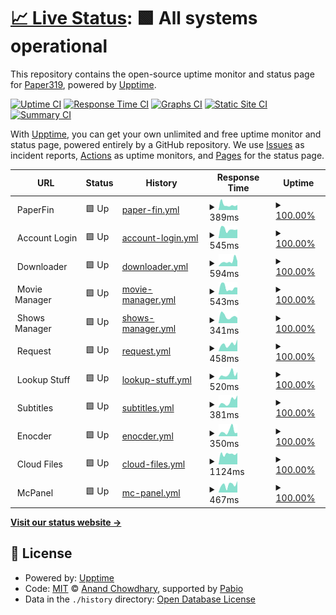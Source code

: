 # [📈 Live Status](https://Paper319.github.io/Monitor): <!--live status--> **🟩 All systems operational**

This repository contains the open-source uptime monitor and status page for [Paper319](https://Paper319.github.io/Monitor), powered by [Upptime](https://github.com/upptime/upptime).

[![Uptime CI](https://github.com/Paper319/Monitor/workflows/Uptime%20CI/badge.svg)](https://github.com/Paper319/Monitor/actions?query=workflow%3A%22Uptime+CI%22)
[![Response Time CI](https://github.com/Paper319/Monitor/workflows/Response%20Time%20CI/badge.svg)](https://github.com/Paper319/Monitor/actions?query=workflow%3A%22Response+Time+CI%22)
[![Graphs CI](https://github.com/Paper319/Monitor/workflows/Graphs%20CI/badge.svg)](https://github.com/Paper319/Monitor/actions?query=workflow%3A%22Graphs+CI%22)
[![Static Site CI](https://github.com/Paper319/Monitor/workflows/Static%20Site%20CI/badge.svg)](https://github.com/Paper319/Monitor/actions?query=workflow%3A%22Static+Site+CI%22)
[![Summary CI](https://github.com/Paper319/Monitor/workflows/Summary%20CI/badge.svg)](https://github.com/Paper319/Monitor/actions?query=workflow%3A%22Summary+CI%22)

With [Upptime](https://upptime.js.org), you can get your own unlimited and free uptime monitor and status page, powered entirely by a GitHub repository. We use [Issues](https://github.com/Paper319/Monitor/issues) as incident reports, [Actions](https://github.com/Paper319/Monitor/actions) as uptime monitors, and [Pages](https://Paper319.github.io/Monitor) for the status page.

<!--start: status pages-->
<!-- This summary is generated by Upptime (https://github.com/upptime/upptime) -->
<!-- Do not edit this manually, your changes will be overwritten -->
<!-- prettier-ignore -->
| URL | Status | History | Response Time | Uptime |
| --- | ------ | ------- | ------------- | ------ |
| <img alt="" src="https://icons.duckduckgo.com/ip3/null.ico" height="13"> PaperFin | 🟩 Up | [paper-fin.yml](https://github.com/Paper319/Monitor/commits/HEAD/history/paper-fin.yml) | <details><summary><img alt="Response time graph" src="./graphs/paper-fin/response-time-week.png" height="20"> 389ms</summary><br><a href="https://Paper319.github.io/Monitor/history/paper-fin"><img alt="Response time 407" src="https://img.shields.io/endpoint?url=https%3A%2F%2Fraw.githubusercontent.com%2FPaper319%2FMonitor%2FHEAD%2Fapi%2Fpaper-fin%2Fresponse-time.json"></a><br><a href="https://Paper319.github.io/Monitor/history/paper-fin"><img alt="24-hour response time 328" src="https://img.shields.io/endpoint?url=https%3A%2F%2Fraw.githubusercontent.com%2FPaper319%2FMonitor%2FHEAD%2Fapi%2Fpaper-fin%2Fresponse-time-day.json"></a><br><a href="https://Paper319.github.io/Monitor/history/paper-fin"><img alt="7-day response time 389" src="https://img.shields.io/endpoint?url=https%3A%2F%2Fraw.githubusercontent.com%2FPaper319%2FMonitor%2FHEAD%2Fapi%2Fpaper-fin%2Fresponse-time-week.json"></a><br><a href="https://Paper319.github.io/Monitor/history/paper-fin"><img alt="30-day response time 407" src="https://img.shields.io/endpoint?url=https%3A%2F%2Fraw.githubusercontent.com%2FPaper319%2FMonitor%2FHEAD%2Fapi%2Fpaper-fin%2Fresponse-time-month.json"></a><br><a href="https://Paper319.github.io/Monitor/history/paper-fin"><img alt="1-year response time 407" src="https://img.shields.io/endpoint?url=https%3A%2F%2Fraw.githubusercontent.com%2FPaper319%2FMonitor%2FHEAD%2Fapi%2Fpaper-fin%2Fresponse-time-year.json"></a></details> | <details><summary><a href="https://Paper319.github.io/Monitor/history/paper-fin">100.00%</a></summary><a href="https://Paper319.github.io/Monitor/history/paper-fin"><img alt="All-time uptime 100.00%" src="https://img.shields.io/endpoint?url=https%3A%2F%2Fraw.githubusercontent.com%2FPaper319%2FMonitor%2FHEAD%2Fapi%2Fpaper-fin%2Fuptime.json"></a><br><a href="https://Paper319.github.io/Monitor/history/paper-fin"><img alt="24-hour uptime 100.00%" src="https://img.shields.io/endpoint?url=https%3A%2F%2Fraw.githubusercontent.com%2FPaper319%2FMonitor%2FHEAD%2Fapi%2Fpaper-fin%2Fuptime-day.json"></a><br><a href="https://Paper319.github.io/Monitor/history/paper-fin"><img alt="7-day uptime 100.00%" src="https://img.shields.io/endpoint?url=https%3A%2F%2Fraw.githubusercontent.com%2FPaper319%2FMonitor%2FHEAD%2Fapi%2Fpaper-fin%2Fuptime-week.json"></a><br><a href="https://Paper319.github.io/Monitor/history/paper-fin"><img alt="30-day uptime 100.00%" src="https://img.shields.io/endpoint?url=https%3A%2F%2Fraw.githubusercontent.com%2FPaper319%2FMonitor%2FHEAD%2Fapi%2Fpaper-fin%2Fuptime-month.json"></a><br><a href="https://Paper319.github.io/Monitor/history/paper-fin"><img alt="1-year uptime 100.00%" src="https://img.shields.io/endpoint?url=https%3A%2F%2Fraw.githubusercontent.com%2FPaper319%2FMonitor%2FHEAD%2Fapi%2Fpaper-fin%2Fuptime-year.json"></a></details>
| <img alt="" src="https://icons.duckduckgo.com/ip3/null.ico" height="13"> Account Login | 🟩 Up | [account-login.yml](https://github.com/Paper319/Monitor/commits/HEAD/history/account-login.yml) | <details><summary><img alt="Response time graph" src="./graphs/account-login/response-time-week.png" height="20"> 545ms</summary><br><a href="https://Paper319.github.io/Monitor/history/account-login"><img alt="Response time 514" src="https://img.shields.io/endpoint?url=https%3A%2F%2Fraw.githubusercontent.com%2FPaper319%2FMonitor%2FHEAD%2Fapi%2Faccount-login%2Fresponse-time.json"></a><br><a href="https://Paper319.github.io/Monitor/history/account-login"><img alt="24-hour response time 681" src="https://img.shields.io/endpoint?url=https%3A%2F%2Fraw.githubusercontent.com%2FPaper319%2FMonitor%2FHEAD%2Fapi%2Faccount-login%2Fresponse-time-day.json"></a><br><a href="https://Paper319.github.io/Monitor/history/account-login"><img alt="7-day response time 545" src="https://img.shields.io/endpoint?url=https%3A%2F%2Fraw.githubusercontent.com%2FPaper319%2FMonitor%2FHEAD%2Fapi%2Faccount-login%2Fresponse-time-week.json"></a><br><a href="https://Paper319.github.io/Monitor/history/account-login"><img alt="30-day response time 514" src="https://img.shields.io/endpoint?url=https%3A%2F%2Fraw.githubusercontent.com%2FPaper319%2FMonitor%2FHEAD%2Fapi%2Faccount-login%2Fresponse-time-month.json"></a><br><a href="https://Paper319.github.io/Monitor/history/account-login"><img alt="1-year response time 514" src="https://img.shields.io/endpoint?url=https%3A%2F%2Fraw.githubusercontent.com%2FPaper319%2FMonitor%2FHEAD%2Fapi%2Faccount-login%2Fresponse-time-year.json"></a></details> | <details><summary><a href="https://Paper319.github.io/Monitor/history/account-login">100.00%</a></summary><a href="https://Paper319.github.io/Monitor/history/account-login"><img alt="All-time uptime 99.81%" src="https://img.shields.io/endpoint?url=https%3A%2F%2Fraw.githubusercontent.com%2FPaper319%2FMonitor%2FHEAD%2Fapi%2Faccount-login%2Fuptime.json"></a><br><a href="https://Paper319.github.io/Monitor/history/account-login"><img alt="24-hour uptime 100.00%" src="https://img.shields.io/endpoint?url=https%3A%2F%2Fraw.githubusercontent.com%2FPaper319%2FMonitor%2FHEAD%2Fapi%2Faccount-login%2Fuptime-day.json"></a><br><a href="https://Paper319.github.io/Monitor/history/account-login"><img alt="7-day uptime 100.00%" src="https://img.shields.io/endpoint?url=https%3A%2F%2Fraw.githubusercontent.com%2FPaper319%2FMonitor%2FHEAD%2Fapi%2Faccount-login%2Fuptime-week.json"></a><br><a href="https://Paper319.github.io/Monitor/history/account-login"><img alt="30-day uptime 99.81%" src="https://img.shields.io/endpoint?url=https%3A%2F%2Fraw.githubusercontent.com%2FPaper319%2FMonitor%2FHEAD%2Fapi%2Faccount-login%2Fuptime-month.json"></a><br><a href="https://Paper319.github.io/Monitor/history/account-login"><img alt="1-year uptime 99.81%" src="https://img.shields.io/endpoint?url=https%3A%2F%2Fraw.githubusercontent.com%2FPaper319%2FMonitor%2FHEAD%2Fapi%2Faccount-login%2Fuptime-year.json"></a></details>
| <img alt="" src="https://icons.duckduckgo.com/ip3/null.ico" height="13"> Downloader | 🟩 Up | [downloader.yml](https://github.com/Paper319/Monitor/commits/HEAD/history/downloader.yml) | <details><summary><img alt="Response time graph" src="./graphs/downloader/response-time-week.png" height="20"> 594ms</summary><br><a href="https://Paper319.github.io/Monitor/history/downloader"><img alt="Response time 483" src="https://img.shields.io/endpoint?url=https%3A%2F%2Fraw.githubusercontent.com%2FPaper319%2FMonitor%2FHEAD%2Fapi%2Fdownloader%2Fresponse-time.json"></a><br><a href="https://Paper319.github.io/Monitor/history/downloader"><img alt="24-hour response time 240" src="https://img.shields.io/endpoint?url=https%3A%2F%2Fraw.githubusercontent.com%2FPaper319%2FMonitor%2FHEAD%2Fapi%2Fdownloader%2Fresponse-time-day.json"></a><br><a href="https://Paper319.github.io/Monitor/history/downloader"><img alt="7-day response time 594" src="https://img.shields.io/endpoint?url=https%3A%2F%2Fraw.githubusercontent.com%2FPaper319%2FMonitor%2FHEAD%2Fapi%2Fdownloader%2Fresponse-time-week.json"></a><br><a href="https://Paper319.github.io/Monitor/history/downloader"><img alt="30-day response time 483" src="https://img.shields.io/endpoint?url=https%3A%2F%2Fraw.githubusercontent.com%2FPaper319%2FMonitor%2FHEAD%2Fapi%2Fdownloader%2Fresponse-time-month.json"></a><br><a href="https://Paper319.github.io/Monitor/history/downloader"><img alt="1-year response time 483" src="https://img.shields.io/endpoint?url=https%3A%2F%2Fraw.githubusercontent.com%2FPaper319%2FMonitor%2FHEAD%2Fapi%2Fdownloader%2Fresponse-time-year.json"></a></details> | <details><summary><a href="https://Paper319.github.io/Monitor/history/downloader">100.00%</a></summary><a href="https://Paper319.github.io/Monitor/history/downloader"><img alt="All-time uptime 99.77%" src="https://img.shields.io/endpoint?url=https%3A%2F%2Fraw.githubusercontent.com%2FPaper319%2FMonitor%2FHEAD%2Fapi%2Fdownloader%2Fuptime.json"></a><br><a href="https://Paper319.github.io/Monitor/history/downloader"><img alt="24-hour uptime 100.00%" src="https://img.shields.io/endpoint?url=https%3A%2F%2Fraw.githubusercontent.com%2FPaper319%2FMonitor%2FHEAD%2Fapi%2Fdownloader%2Fuptime-day.json"></a><br><a href="https://Paper319.github.io/Monitor/history/downloader"><img alt="7-day uptime 100.00%" src="https://img.shields.io/endpoint?url=https%3A%2F%2Fraw.githubusercontent.com%2FPaper319%2FMonitor%2FHEAD%2Fapi%2Fdownloader%2Fuptime-week.json"></a><br><a href="https://Paper319.github.io/Monitor/history/downloader"><img alt="30-day uptime 99.77%" src="https://img.shields.io/endpoint?url=https%3A%2F%2Fraw.githubusercontent.com%2FPaper319%2FMonitor%2FHEAD%2Fapi%2Fdownloader%2Fuptime-month.json"></a><br><a href="https://Paper319.github.io/Monitor/history/downloader"><img alt="1-year uptime 99.77%" src="https://img.shields.io/endpoint?url=https%3A%2F%2Fraw.githubusercontent.com%2FPaper319%2FMonitor%2FHEAD%2Fapi%2Fdownloader%2Fuptime-year.json"></a></details>
| <img alt="" src="https://icons.duckduckgo.com/ip3/null.ico" height="13"> Movie Manager | 🟩 Up | [movie-manager.yml](https://github.com/Paper319/Monitor/commits/HEAD/history/movie-manager.yml) | <details><summary><img alt="Response time graph" src="./graphs/movie-manager/response-time-week.png" height="20"> 543ms</summary><br><a href="https://Paper319.github.io/Monitor/history/movie-manager"><img alt="Response time 471" src="https://img.shields.io/endpoint?url=https%3A%2F%2Fraw.githubusercontent.com%2FPaper319%2FMonitor%2FHEAD%2Fapi%2Fmovie-manager%2Fresponse-time.json"></a><br><a href="https://Paper319.github.io/Monitor/history/movie-manager"><img alt="24-hour response time 398" src="https://img.shields.io/endpoint?url=https%3A%2F%2Fraw.githubusercontent.com%2FPaper319%2FMonitor%2FHEAD%2Fapi%2Fmovie-manager%2Fresponse-time-day.json"></a><br><a href="https://Paper319.github.io/Monitor/history/movie-manager"><img alt="7-day response time 543" src="https://img.shields.io/endpoint?url=https%3A%2F%2Fraw.githubusercontent.com%2FPaper319%2FMonitor%2FHEAD%2Fapi%2Fmovie-manager%2Fresponse-time-week.json"></a><br><a href="https://Paper319.github.io/Monitor/history/movie-manager"><img alt="30-day response time 471" src="https://img.shields.io/endpoint?url=https%3A%2F%2Fraw.githubusercontent.com%2FPaper319%2FMonitor%2FHEAD%2Fapi%2Fmovie-manager%2Fresponse-time-month.json"></a><br><a href="https://Paper319.github.io/Monitor/history/movie-manager"><img alt="1-year response time 471" src="https://img.shields.io/endpoint?url=https%3A%2F%2Fraw.githubusercontent.com%2FPaper319%2FMonitor%2FHEAD%2Fapi%2Fmovie-manager%2Fresponse-time-year.json"></a></details> | <details><summary><a href="https://Paper319.github.io/Monitor/history/movie-manager">100.00%</a></summary><a href="https://Paper319.github.io/Monitor/history/movie-manager"><img alt="All-time uptime 99.83%" src="https://img.shields.io/endpoint?url=https%3A%2F%2Fraw.githubusercontent.com%2FPaper319%2FMonitor%2FHEAD%2Fapi%2Fmovie-manager%2Fuptime.json"></a><br><a href="https://Paper319.github.io/Monitor/history/movie-manager"><img alt="24-hour uptime 100.00%" src="https://img.shields.io/endpoint?url=https%3A%2F%2Fraw.githubusercontent.com%2FPaper319%2FMonitor%2FHEAD%2Fapi%2Fmovie-manager%2Fuptime-day.json"></a><br><a href="https://Paper319.github.io/Monitor/history/movie-manager"><img alt="7-day uptime 100.00%" src="https://img.shields.io/endpoint?url=https%3A%2F%2Fraw.githubusercontent.com%2FPaper319%2FMonitor%2FHEAD%2Fapi%2Fmovie-manager%2Fuptime-week.json"></a><br><a href="https://Paper319.github.io/Monitor/history/movie-manager"><img alt="30-day uptime 99.83%" src="https://img.shields.io/endpoint?url=https%3A%2F%2Fraw.githubusercontent.com%2FPaper319%2FMonitor%2FHEAD%2Fapi%2Fmovie-manager%2Fuptime-month.json"></a><br><a href="https://Paper319.github.io/Monitor/history/movie-manager"><img alt="1-year uptime 99.83%" src="https://img.shields.io/endpoint?url=https%3A%2F%2Fraw.githubusercontent.com%2FPaper319%2FMonitor%2FHEAD%2Fapi%2Fmovie-manager%2Fuptime-year.json"></a></details>
| <img alt="" src="https://icons.duckduckgo.com/ip3/null.ico" height="13"> Shows Manager | 🟩 Up | [shows-manager.yml](https://github.com/Paper319/Monitor/commits/HEAD/history/shows-manager.yml) | <details><summary><img alt="Response time graph" src="./graphs/shows-manager/response-time-week.png" height="20"> 341ms</summary><br><a href="https://Paper319.github.io/Monitor/history/shows-manager"><img alt="Response time 425" src="https://img.shields.io/endpoint?url=https%3A%2F%2Fraw.githubusercontent.com%2FPaper319%2FMonitor%2FHEAD%2Fapi%2Fshows-manager%2Fresponse-time.json"></a><br><a href="https://Paper319.github.io/Monitor/history/shows-manager"><img alt="24-hour response time 400" src="https://img.shields.io/endpoint?url=https%3A%2F%2Fraw.githubusercontent.com%2FPaper319%2FMonitor%2FHEAD%2Fapi%2Fshows-manager%2Fresponse-time-day.json"></a><br><a href="https://Paper319.github.io/Monitor/history/shows-manager"><img alt="7-day response time 341" src="https://img.shields.io/endpoint?url=https%3A%2F%2Fraw.githubusercontent.com%2FPaper319%2FMonitor%2FHEAD%2Fapi%2Fshows-manager%2Fresponse-time-week.json"></a><br><a href="https://Paper319.github.io/Monitor/history/shows-manager"><img alt="30-day response time 425" src="https://img.shields.io/endpoint?url=https%3A%2F%2Fraw.githubusercontent.com%2FPaper319%2FMonitor%2FHEAD%2Fapi%2Fshows-manager%2Fresponse-time-month.json"></a><br><a href="https://Paper319.github.io/Monitor/history/shows-manager"><img alt="1-year response time 425" src="https://img.shields.io/endpoint?url=https%3A%2F%2Fraw.githubusercontent.com%2FPaper319%2FMonitor%2FHEAD%2Fapi%2Fshows-manager%2Fresponse-time-year.json"></a></details> | <details><summary><a href="https://Paper319.github.io/Monitor/history/shows-manager">100.00%</a></summary><a href="https://Paper319.github.io/Monitor/history/shows-manager"><img alt="All-time uptime 99.84%" src="https://img.shields.io/endpoint?url=https%3A%2F%2Fraw.githubusercontent.com%2FPaper319%2FMonitor%2FHEAD%2Fapi%2Fshows-manager%2Fuptime.json"></a><br><a href="https://Paper319.github.io/Monitor/history/shows-manager"><img alt="24-hour uptime 100.00%" src="https://img.shields.io/endpoint?url=https%3A%2F%2Fraw.githubusercontent.com%2FPaper319%2FMonitor%2FHEAD%2Fapi%2Fshows-manager%2Fuptime-day.json"></a><br><a href="https://Paper319.github.io/Monitor/history/shows-manager"><img alt="7-day uptime 100.00%" src="https://img.shields.io/endpoint?url=https%3A%2F%2Fraw.githubusercontent.com%2FPaper319%2FMonitor%2FHEAD%2Fapi%2Fshows-manager%2Fuptime-week.json"></a><br><a href="https://Paper319.github.io/Monitor/history/shows-manager"><img alt="30-day uptime 99.84%" src="https://img.shields.io/endpoint?url=https%3A%2F%2Fraw.githubusercontent.com%2FPaper319%2FMonitor%2FHEAD%2Fapi%2Fshows-manager%2Fuptime-month.json"></a><br><a href="https://Paper319.github.io/Monitor/history/shows-manager"><img alt="1-year uptime 99.84%" src="https://img.shields.io/endpoint?url=https%3A%2F%2Fraw.githubusercontent.com%2FPaper319%2FMonitor%2FHEAD%2Fapi%2Fshows-manager%2Fuptime-year.json"></a></details>
| <img alt="" src="https://icons.duckduckgo.com/ip3/null.ico" height="13"> Request | 🟩 Up | [request.yml](https://github.com/Paper319/Monitor/commits/HEAD/history/request.yml) | <details><summary><img alt="Response time graph" src="./graphs/request/response-time-week.png" height="20"> 458ms</summary><br><a href="https://Paper319.github.io/Monitor/history/request"><img alt="Response time 416" src="https://img.shields.io/endpoint?url=https%3A%2F%2Fraw.githubusercontent.com%2FPaper319%2FMonitor%2FHEAD%2Fapi%2Frequest%2Fresponse-time.json"></a><br><a href="https://Paper319.github.io/Monitor/history/request"><img alt="24-hour response time 490" src="https://img.shields.io/endpoint?url=https%3A%2F%2Fraw.githubusercontent.com%2FPaper319%2FMonitor%2FHEAD%2Fapi%2Frequest%2Fresponse-time-day.json"></a><br><a href="https://Paper319.github.io/Monitor/history/request"><img alt="7-day response time 458" src="https://img.shields.io/endpoint?url=https%3A%2F%2Fraw.githubusercontent.com%2FPaper319%2FMonitor%2FHEAD%2Fapi%2Frequest%2Fresponse-time-week.json"></a><br><a href="https://Paper319.github.io/Monitor/history/request"><img alt="30-day response time 416" src="https://img.shields.io/endpoint?url=https%3A%2F%2Fraw.githubusercontent.com%2FPaper319%2FMonitor%2FHEAD%2Fapi%2Frequest%2Fresponse-time-month.json"></a><br><a href="https://Paper319.github.io/Monitor/history/request"><img alt="1-year response time 416" src="https://img.shields.io/endpoint?url=https%3A%2F%2Fraw.githubusercontent.com%2FPaper319%2FMonitor%2FHEAD%2Fapi%2Frequest%2Fresponse-time-year.json"></a></details> | <details><summary><a href="https://Paper319.github.io/Monitor/history/request">100.00%</a></summary><a href="https://Paper319.github.io/Monitor/history/request"><img alt="All-time uptime 99.85%" src="https://img.shields.io/endpoint?url=https%3A%2F%2Fraw.githubusercontent.com%2FPaper319%2FMonitor%2FHEAD%2Fapi%2Frequest%2Fuptime.json"></a><br><a href="https://Paper319.github.io/Monitor/history/request"><img alt="24-hour uptime 100.00%" src="https://img.shields.io/endpoint?url=https%3A%2F%2Fraw.githubusercontent.com%2FPaper319%2FMonitor%2FHEAD%2Fapi%2Frequest%2Fuptime-day.json"></a><br><a href="https://Paper319.github.io/Monitor/history/request"><img alt="7-day uptime 100.00%" src="https://img.shields.io/endpoint?url=https%3A%2F%2Fraw.githubusercontent.com%2FPaper319%2FMonitor%2FHEAD%2Fapi%2Frequest%2Fuptime-week.json"></a><br><a href="https://Paper319.github.io/Monitor/history/request"><img alt="30-day uptime 99.85%" src="https://img.shields.io/endpoint?url=https%3A%2F%2Fraw.githubusercontent.com%2FPaper319%2FMonitor%2FHEAD%2Fapi%2Frequest%2Fuptime-month.json"></a><br><a href="https://Paper319.github.io/Monitor/history/request"><img alt="1-year uptime 99.85%" src="https://img.shields.io/endpoint?url=https%3A%2F%2Fraw.githubusercontent.com%2FPaper319%2FMonitor%2FHEAD%2Fapi%2Frequest%2Fuptime-year.json"></a></details>
| <img alt="" src="https://icons.duckduckgo.com/ip3/null.ico" height="13"> Lookup Stuff | 🟩 Up | [lookup-stuff.yml](https://github.com/Paper319/Monitor/commits/HEAD/history/lookup-stuff.yml) | <details><summary><img alt="Response time graph" src="./graphs/lookup-stuff/response-time-week.png" height="20"> 520ms</summary><br><a href="https://Paper319.github.io/Monitor/history/lookup-stuff"><img alt="Response time 430" src="https://img.shields.io/endpoint?url=https%3A%2F%2Fraw.githubusercontent.com%2FPaper319%2FMonitor%2FHEAD%2Fapi%2Flookup-stuff%2Fresponse-time.json"></a><br><a href="https://Paper319.github.io/Monitor/history/lookup-stuff"><img alt="24-hour response time 500" src="https://img.shields.io/endpoint?url=https%3A%2F%2Fraw.githubusercontent.com%2FPaper319%2FMonitor%2FHEAD%2Fapi%2Flookup-stuff%2Fresponse-time-day.json"></a><br><a href="https://Paper319.github.io/Monitor/history/lookup-stuff"><img alt="7-day response time 520" src="https://img.shields.io/endpoint?url=https%3A%2F%2Fraw.githubusercontent.com%2FPaper319%2FMonitor%2FHEAD%2Fapi%2Flookup-stuff%2Fresponse-time-week.json"></a><br><a href="https://Paper319.github.io/Monitor/history/lookup-stuff"><img alt="30-day response time 430" src="https://img.shields.io/endpoint?url=https%3A%2F%2Fraw.githubusercontent.com%2FPaper319%2FMonitor%2FHEAD%2Fapi%2Flookup-stuff%2Fresponse-time-month.json"></a><br><a href="https://Paper319.github.io/Monitor/history/lookup-stuff"><img alt="1-year response time 430" src="https://img.shields.io/endpoint?url=https%3A%2F%2Fraw.githubusercontent.com%2FPaper319%2FMonitor%2FHEAD%2Fapi%2Flookup-stuff%2Fresponse-time-year.json"></a></details> | <details><summary><a href="https://Paper319.github.io/Monitor/history/lookup-stuff">100.00%</a></summary><a href="https://Paper319.github.io/Monitor/history/lookup-stuff"><img alt="All-time uptime 99.97%" src="https://img.shields.io/endpoint?url=https%3A%2F%2Fraw.githubusercontent.com%2FPaper319%2FMonitor%2FHEAD%2Fapi%2Flookup-stuff%2Fuptime.json"></a><br><a href="https://Paper319.github.io/Monitor/history/lookup-stuff"><img alt="24-hour uptime 100.00%" src="https://img.shields.io/endpoint?url=https%3A%2F%2Fraw.githubusercontent.com%2FPaper319%2FMonitor%2FHEAD%2Fapi%2Flookup-stuff%2Fuptime-day.json"></a><br><a href="https://Paper319.github.io/Monitor/history/lookup-stuff"><img alt="7-day uptime 100.00%" src="https://img.shields.io/endpoint?url=https%3A%2F%2Fraw.githubusercontent.com%2FPaper319%2FMonitor%2FHEAD%2Fapi%2Flookup-stuff%2Fuptime-week.json"></a><br><a href="https://Paper319.github.io/Monitor/history/lookup-stuff"><img alt="30-day uptime 99.97%" src="https://img.shields.io/endpoint?url=https%3A%2F%2Fraw.githubusercontent.com%2FPaper319%2FMonitor%2FHEAD%2Fapi%2Flookup-stuff%2Fuptime-month.json"></a><br><a href="https://Paper319.github.io/Monitor/history/lookup-stuff"><img alt="1-year uptime 99.97%" src="https://img.shields.io/endpoint?url=https%3A%2F%2Fraw.githubusercontent.com%2FPaper319%2FMonitor%2FHEAD%2Fapi%2Flookup-stuff%2Fuptime-year.json"></a></details>
| <img alt="" src="https://icons.duckduckgo.com/ip3/null.ico" height="13"> Subtitles | 🟩 Up | [subtitles.yml](https://github.com/Paper319/Monitor/commits/HEAD/history/subtitles.yml) | <details><summary><img alt="Response time graph" src="./graphs/subtitles/response-time-week.png" height="20"> 381ms</summary><br><a href="https://Paper319.github.io/Monitor/history/subtitles"><img alt="Response time 304" src="https://img.shields.io/endpoint?url=https%3A%2F%2Fraw.githubusercontent.com%2FPaper319%2FMonitor%2FHEAD%2Fapi%2Fsubtitles%2Fresponse-time.json"></a><br><a href="https://Paper319.github.io/Monitor/history/subtitles"><img alt="24-hour response time 213" src="https://img.shields.io/endpoint?url=https%3A%2F%2Fraw.githubusercontent.com%2FPaper319%2FMonitor%2FHEAD%2Fapi%2Fsubtitles%2Fresponse-time-day.json"></a><br><a href="https://Paper319.github.io/Monitor/history/subtitles"><img alt="7-day response time 381" src="https://img.shields.io/endpoint?url=https%3A%2F%2Fraw.githubusercontent.com%2FPaper319%2FMonitor%2FHEAD%2Fapi%2Fsubtitles%2Fresponse-time-week.json"></a><br><a href="https://Paper319.github.io/Monitor/history/subtitles"><img alt="30-day response time 304" src="https://img.shields.io/endpoint?url=https%3A%2F%2Fraw.githubusercontent.com%2FPaper319%2FMonitor%2FHEAD%2Fapi%2Fsubtitles%2Fresponse-time-month.json"></a><br><a href="https://Paper319.github.io/Monitor/history/subtitles"><img alt="1-year response time 304" src="https://img.shields.io/endpoint?url=https%3A%2F%2Fraw.githubusercontent.com%2FPaper319%2FMonitor%2FHEAD%2Fapi%2Fsubtitles%2Fresponse-time-year.json"></a></details> | <details><summary><a href="https://Paper319.github.io/Monitor/history/subtitles">100.00%</a></summary><a href="https://Paper319.github.io/Monitor/history/subtitles"><img alt="All-time uptime 100.00%" src="https://img.shields.io/endpoint?url=https%3A%2F%2Fraw.githubusercontent.com%2FPaper319%2FMonitor%2FHEAD%2Fapi%2Fsubtitles%2Fuptime.json"></a><br><a href="https://Paper319.github.io/Monitor/history/subtitles"><img alt="24-hour uptime 100.00%" src="https://img.shields.io/endpoint?url=https%3A%2F%2Fraw.githubusercontent.com%2FPaper319%2FMonitor%2FHEAD%2Fapi%2Fsubtitles%2Fuptime-day.json"></a><br><a href="https://Paper319.github.io/Monitor/history/subtitles"><img alt="7-day uptime 100.00%" src="https://img.shields.io/endpoint?url=https%3A%2F%2Fraw.githubusercontent.com%2FPaper319%2FMonitor%2FHEAD%2Fapi%2Fsubtitles%2Fuptime-week.json"></a><br><a href="https://Paper319.github.io/Monitor/history/subtitles"><img alt="30-day uptime 100.00%" src="https://img.shields.io/endpoint?url=https%3A%2F%2Fraw.githubusercontent.com%2FPaper319%2FMonitor%2FHEAD%2Fapi%2Fsubtitles%2Fuptime-month.json"></a><br><a href="https://Paper319.github.io/Monitor/history/subtitles"><img alt="1-year uptime 100.00%" src="https://img.shields.io/endpoint?url=https%3A%2F%2Fraw.githubusercontent.com%2FPaper319%2FMonitor%2FHEAD%2Fapi%2Fsubtitles%2Fuptime-year.json"></a></details>
| <img alt="" src="https://icons.duckduckgo.com/ip3/null.ico" height="13"> Enocder | 🟩 Up | [enocder.yml](https://github.com/Paper319/Monitor/commits/HEAD/history/enocder.yml) | <details><summary><img alt="Response time graph" src="./graphs/enocder/response-time-week.png" height="20"> 350ms</summary><br><a href="https://Paper319.github.io/Monitor/history/enocder"><img alt="Response time 323" src="https://img.shields.io/endpoint?url=https%3A%2F%2Fraw.githubusercontent.com%2FPaper319%2FMonitor%2FHEAD%2Fapi%2Fenocder%2Fresponse-time.json"></a><br><a href="https://Paper319.github.io/Monitor/history/enocder"><img alt="24-hour response time 278" src="https://img.shields.io/endpoint?url=https%3A%2F%2Fraw.githubusercontent.com%2FPaper319%2FMonitor%2FHEAD%2Fapi%2Fenocder%2Fresponse-time-day.json"></a><br><a href="https://Paper319.github.io/Monitor/history/enocder"><img alt="7-day response time 350" src="https://img.shields.io/endpoint?url=https%3A%2F%2Fraw.githubusercontent.com%2FPaper319%2FMonitor%2FHEAD%2Fapi%2Fenocder%2Fresponse-time-week.json"></a><br><a href="https://Paper319.github.io/Monitor/history/enocder"><img alt="30-day response time 323" src="https://img.shields.io/endpoint?url=https%3A%2F%2Fraw.githubusercontent.com%2FPaper319%2FMonitor%2FHEAD%2Fapi%2Fenocder%2Fresponse-time-month.json"></a><br><a href="https://Paper319.github.io/Monitor/history/enocder"><img alt="1-year response time 323" src="https://img.shields.io/endpoint?url=https%3A%2F%2Fraw.githubusercontent.com%2FPaper319%2FMonitor%2FHEAD%2Fapi%2Fenocder%2Fresponse-time-year.json"></a></details> | <details><summary><a href="https://Paper319.github.io/Monitor/history/enocder">100.00%</a></summary><a href="https://Paper319.github.io/Monitor/history/enocder"><img alt="All-time uptime 100.00%" src="https://img.shields.io/endpoint?url=https%3A%2F%2Fraw.githubusercontent.com%2FPaper319%2FMonitor%2FHEAD%2Fapi%2Fenocder%2Fuptime.json"></a><br><a href="https://Paper319.github.io/Monitor/history/enocder"><img alt="24-hour uptime 100.00%" src="https://img.shields.io/endpoint?url=https%3A%2F%2Fraw.githubusercontent.com%2FPaper319%2FMonitor%2FHEAD%2Fapi%2Fenocder%2Fuptime-day.json"></a><br><a href="https://Paper319.github.io/Monitor/history/enocder"><img alt="7-day uptime 100.00%" src="https://img.shields.io/endpoint?url=https%3A%2F%2Fraw.githubusercontent.com%2FPaper319%2FMonitor%2FHEAD%2Fapi%2Fenocder%2Fuptime-week.json"></a><br><a href="https://Paper319.github.io/Monitor/history/enocder"><img alt="30-day uptime 100.00%" src="https://img.shields.io/endpoint?url=https%3A%2F%2Fraw.githubusercontent.com%2FPaper319%2FMonitor%2FHEAD%2Fapi%2Fenocder%2Fuptime-month.json"></a><br><a href="https://Paper319.github.io/Monitor/history/enocder"><img alt="1-year uptime 100.00%" src="https://img.shields.io/endpoint?url=https%3A%2F%2Fraw.githubusercontent.com%2FPaper319%2FMonitor%2FHEAD%2Fapi%2Fenocder%2Fuptime-year.json"></a></details>
| <img alt="" src="https://icons.duckduckgo.com/ip3/null.ico" height="13"> Cloud Files | 🟩 Up | [cloud-files.yml](https://github.com/Paper319/Monitor/commits/HEAD/history/cloud-files.yml) | <details><summary><img alt="Response time graph" src="./graphs/cloud-files/response-time-week.png" height="20"> 1124ms</summary><br><a href="https://Paper319.github.io/Monitor/history/cloud-files"><img alt="Response time 544" src="https://img.shields.io/endpoint?url=https%3A%2F%2Fraw.githubusercontent.com%2FPaper319%2FMonitor%2FHEAD%2Fapi%2Fcloud-files%2Fresponse-time.json"></a><br><a href="https://Paper319.github.io/Monitor/history/cloud-files"><img alt="24-hour response time 1135" src="https://img.shields.io/endpoint?url=https%3A%2F%2Fraw.githubusercontent.com%2FPaper319%2FMonitor%2FHEAD%2Fapi%2Fcloud-files%2Fresponse-time-day.json"></a><br><a href="https://Paper319.github.io/Monitor/history/cloud-files"><img alt="7-day response time 1124" src="https://img.shields.io/endpoint?url=https%3A%2F%2Fraw.githubusercontent.com%2FPaper319%2FMonitor%2FHEAD%2Fapi%2Fcloud-files%2Fresponse-time-week.json"></a><br><a href="https://Paper319.github.io/Monitor/history/cloud-files"><img alt="30-day response time 544" src="https://img.shields.io/endpoint?url=https%3A%2F%2Fraw.githubusercontent.com%2FPaper319%2FMonitor%2FHEAD%2Fapi%2Fcloud-files%2Fresponse-time-month.json"></a><br><a href="https://Paper319.github.io/Monitor/history/cloud-files"><img alt="1-year response time 544" src="https://img.shields.io/endpoint?url=https%3A%2F%2Fraw.githubusercontent.com%2FPaper319%2FMonitor%2FHEAD%2Fapi%2Fcloud-files%2Fresponse-time-year.json"></a></details> | <details><summary><a href="https://Paper319.github.io/Monitor/history/cloud-files">100.00%</a></summary><a href="https://Paper319.github.io/Monitor/history/cloud-files"><img alt="All-time uptime 100.00%" src="https://img.shields.io/endpoint?url=https%3A%2F%2Fraw.githubusercontent.com%2FPaper319%2FMonitor%2FHEAD%2Fapi%2Fcloud-files%2Fuptime.json"></a><br><a href="https://Paper319.github.io/Monitor/history/cloud-files"><img alt="24-hour uptime 100.00%" src="https://img.shields.io/endpoint?url=https%3A%2F%2Fraw.githubusercontent.com%2FPaper319%2FMonitor%2FHEAD%2Fapi%2Fcloud-files%2Fuptime-day.json"></a><br><a href="https://Paper319.github.io/Monitor/history/cloud-files"><img alt="7-day uptime 100.00%" src="https://img.shields.io/endpoint?url=https%3A%2F%2Fraw.githubusercontent.com%2FPaper319%2FMonitor%2FHEAD%2Fapi%2Fcloud-files%2Fuptime-week.json"></a><br><a href="https://Paper319.github.io/Monitor/history/cloud-files"><img alt="30-day uptime 100.00%" src="https://img.shields.io/endpoint?url=https%3A%2F%2Fraw.githubusercontent.com%2FPaper319%2FMonitor%2FHEAD%2Fapi%2Fcloud-files%2Fuptime-month.json"></a><br><a href="https://Paper319.github.io/Monitor/history/cloud-files"><img alt="1-year uptime 100.00%" src="https://img.shields.io/endpoint?url=https%3A%2F%2Fraw.githubusercontent.com%2FPaper319%2FMonitor%2FHEAD%2Fapi%2Fcloud-files%2Fuptime-year.json"></a></details>
| <img alt="" src="https://icons.duckduckgo.com/ip3/null.ico" height="13"> McPanel | 🟩 Up | [mc-panel.yml](https://github.com/Paper319/Monitor/commits/HEAD/history/mc-panel.yml) | <details><summary><img alt="Response time graph" src="./graphs/mc-panel/response-time-week.png" height="20"> 467ms</summary><br><a href="https://Paper319.github.io/Monitor/history/mc-panel"><img alt="Response time 344" src="https://img.shields.io/endpoint?url=https%3A%2F%2Fraw.githubusercontent.com%2FPaper319%2FMonitor%2FHEAD%2Fapi%2Fmc-panel%2Fresponse-time.json"></a><br><a href="https://Paper319.github.io/Monitor/history/mc-panel"><img alt="24-hour response time 321" src="https://img.shields.io/endpoint?url=https%3A%2F%2Fraw.githubusercontent.com%2FPaper319%2FMonitor%2FHEAD%2Fapi%2Fmc-panel%2Fresponse-time-day.json"></a><br><a href="https://Paper319.github.io/Monitor/history/mc-panel"><img alt="7-day response time 467" src="https://img.shields.io/endpoint?url=https%3A%2F%2Fraw.githubusercontent.com%2FPaper319%2FMonitor%2FHEAD%2Fapi%2Fmc-panel%2Fresponse-time-week.json"></a><br><a href="https://Paper319.github.io/Monitor/history/mc-panel"><img alt="30-day response time 344" src="https://img.shields.io/endpoint?url=https%3A%2F%2Fraw.githubusercontent.com%2FPaper319%2FMonitor%2FHEAD%2Fapi%2Fmc-panel%2Fresponse-time-month.json"></a><br><a href="https://Paper319.github.io/Monitor/history/mc-panel"><img alt="1-year response time 344" src="https://img.shields.io/endpoint?url=https%3A%2F%2Fraw.githubusercontent.com%2FPaper319%2FMonitor%2FHEAD%2Fapi%2Fmc-panel%2Fresponse-time-year.json"></a></details> | <details><summary><a href="https://Paper319.github.io/Monitor/history/mc-panel">100.00%</a></summary><a href="https://Paper319.github.io/Monitor/history/mc-panel"><img alt="All-time uptime 100.00%" src="https://img.shields.io/endpoint?url=https%3A%2F%2Fraw.githubusercontent.com%2FPaper319%2FMonitor%2FHEAD%2Fapi%2Fmc-panel%2Fuptime.json"></a><br><a href="https://Paper319.github.io/Monitor/history/mc-panel"><img alt="24-hour uptime 100.00%" src="https://img.shields.io/endpoint?url=https%3A%2F%2Fraw.githubusercontent.com%2FPaper319%2FMonitor%2FHEAD%2Fapi%2Fmc-panel%2Fuptime-day.json"></a><br><a href="https://Paper319.github.io/Monitor/history/mc-panel"><img alt="7-day uptime 100.00%" src="https://img.shields.io/endpoint?url=https%3A%2F%2Fraw.githubusercontent.com%2FPaper319%2FMonitor%2FHEAD%2Fapi%2Fmc-panel%2Fuptime-week.json"></a><br><a href="https://Paper319.github.io/Monitor/history/mc-panel"><img alt="30-day uptime 100.00%" src="https://img.shields.io/endpoint?url=https%3A%2F%2Fraw.githubusercontent.com%2FPaper319%2FMonitor%2FHEAD%2Fapi%2Fmc-panel%2Fuptime-month.json"></a><br><a href="https://Paper319.github.io/Monitor/history/mc-panel"><img alt="1-year uptime 100.00%" src="https://img.shields.io/endpoint?url=https%3A%2F%2Fraw.githubusercontent.com%2FPaper319%2FMonitor%2FHEAD%2Fapi%2Fmc-panel%2Fuptime-year.json"></a></details>

<!--end: status pages-->

[**Visit our status website →**](https://Paper319.github.io/Monitor)

## 📄 License

- Powered by: [Upptime](https://github.com/upptime/upptime)
- Code: [MIT](./LICENSE) © [Anand Chowdhary](https://anandchowdhary.com), supported by [Pabio](https://pabio.com)
- Data in the `./history` directory: [Open Database License](https://opendatacommons.org/licenses/odbl/1-0/)
